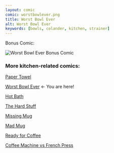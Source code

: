 ```yaml
---
layout: comic
comic: worstbowlever.png
title: Worst Bowl Ever
alt: Worst Bowl Ever
keywords: [bowls, colander, kitchen, strainer]
---
```


Bonus Comic:

![Worst Bowl Ever Bonus Comic](/images/worstbowlever_bonus.png)


### More kitchen-related comics:

[Paper Towel](https://lolnein.com/2017/04/25/papertowel/)

[Worst Bowl Ever](https://lolnein.com/2018/08/02/worstbowlever/) <- You are here!

[Hot Bath](https://lolnein.com/2019/04/29/hotbath/)

[The Hard Stuff](https://lolnein.com/2019/08/31/thehardstuff/)

[Missing Mug](https://lolnein.com/2019/09/11/missingmug/)

[Mad Mug](https://lolnein.com/2019/11/11/madmug/)

[Ready for Coffee](https://lolnein.com/2020/01/20/readyforcoffee/)

[Coffee Machine vs French Press](https://lolnein.com/2019/10/29/coffeemachinevsfrenchpress/)